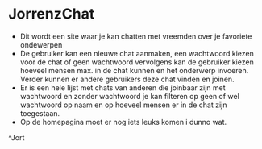# JorrenzChat
- Dit wordt een site waar je kan chatten met vreemden over je favoriete ondewerpen
- De gebruiker kan een nieuwe chat aanmaken, een wachtwoord kiezen voor de chat of geen wachtwoord vervolgens kan de gebruiker kiezen hoeveel mensen max. in de chat kunnen en het onderwerp invoeren. Verder kunnen er andere gebruikers deze chat vinden en joinen. 
- Er is een hele lijst met chats van anderen die joinbaar zijn met wachtwoord en zonder wachtwoord je kan filteren op geen of wel wachtwoord op naam en op hoeveel mensen er in de chat zijn toegestaan.
- Op de homepagina moet er nog iets leuks komen i dunno wat.
   
^Jort
